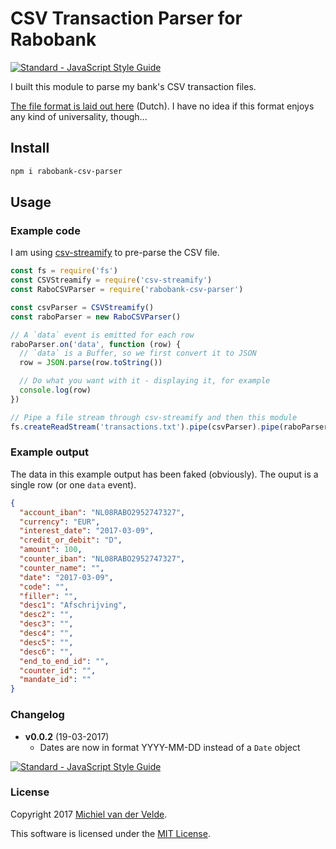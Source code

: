 # CSV Transaction Parser for Rabobank

[![Standard - JavaScript Style Guide](https://img.shields.io/badge/code%20style-standard-brightgreen.svg)](http://standardjs.com/)

I built this module to parse my bank's CSV transaction files.

[The file format is laid out here](https://www.rabobank.nl/images/formaatbeschrijving_csv_kommagescheiden_nieuw_29539176.pdf) (Dutch).
I have no idea if this format enjoys any kind of universality, though...

## Install

```bash
npm i rabobank-csv-parser
```

## Usage

### Example code

I am using [csv-streamify](https://github.com/klaemo/csv-stream) to pre-parse the CSV file.

```js
const fs = require('fs')
const CSVStreamify = require('csv-streamify')
const RaboCSVParser = require('rabobank-csv-parser')

const csvParser = CSVStreamify()
const raboParser = new RaboCSVParser()

// A `data` event is emitted for each row
raboParser.on('data', function (row) {
  // `data` is a Buffer, so we first convert it to JSON
  row = JSON.parse(row.toString())

  // Do what you want with it - displaying it, for example
  console.log(row)
})

// Pipe a file stream through csv-streamify and then this module
fs.createReadStream('transactions.txt').pipe(csvParser).pipe(raboParser)
```

### Example output

The data in this example output has been faked (obviously). The ouput is a single row
(or one `data` event).

```json
{
  "account_iban": "NL08RABO2952747327",
  "currency": "EUR",
  "interest_date": "2017-03-09",
  "credit_or_debit": "D",
  "amount": 100,
  "counter_iban": "NL08RABO2952747327",
  "counter_name": "",
  "date": "2017-03-09",
  "code": "",
  "filler": "",
  "desc1": "Afschrijving",
  "desc2": "",
  "desc3": "",
  "desc4": "",
  "desc5": "",
  "desc6": "",
  "end_to_end_id": "",
  "counter_id": "",
  "mandate_id": ""
}
```

### Changelog

* **v0.0.2** (19-03-2017)
  * Dates are now in format YYYY-MM-DD instead of a `Date` object

[![Standard - JavaScript Style Guide](https://img.shields.io/badge/code%20style-standard-brightgreen.svg)](http://standardjs.com/)

### License

Copyright 2017 [Michiel van der Velde](http://www.michielvdvelde.nl).

This software is licensed under the [MIT License](LICENSE).

